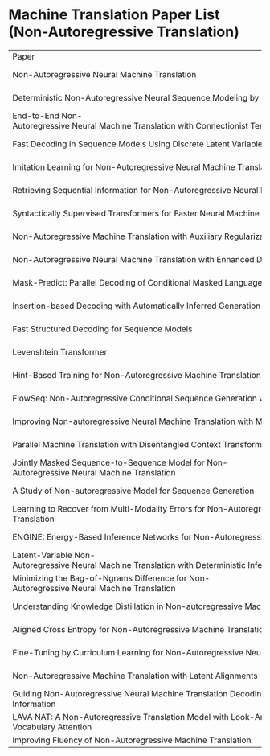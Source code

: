 
# Machine Translation Paper List (Non-Autoregressive Translation)
<table>
<tr>
    <td>Paper</td>
    <td>Autors</td>
    <td>Venue</td>
    <td>Link</td>
</tr>
<tr>
	<td>Non-Autoregressive Neural Machine Translation</td>
	<td>*Jiatao Gu, James Bradbury, Caiming Xiong, Victor O. K. Li, Richard Socher*</td>
	<td>ICLR-2018</td>
	<td>https://arxiv.org/abs/1711.02281</td>
</tr>
<tr>
	<td>Deterministic Non-Autoregressive Neural Sequence Modeling by Iterative Refinement</td>
	<td>*Jason Lee, Elman Mansimov, Kyunghyun Cho*</td>
	<td>EMNLP-2018</td>
	<td>https://doi.org/10.18653/v1/d18-1149</td>
</tr>
<tr>
	<td>End-to-End Non-Autoregressive Neural Machine Translation with Connectionist Temporal Classification</td>
	<td>*Jindrich Libovický, Jindrich Helcl*</td>
	<td>EMNLP-2018</td>
	<td>https://doi.org/10.18653/v1/d18-1336</td>
</tr>
<tr>
	<td>Fast Decoding in Sequence Models Using Discrete Latent Variables</td>
	<td>*Lukasz Kaiser, Samy Bengio, Aurko Roy, Ashish Vaswani, Niki Parmar, Jakob Uszkoreit, Noam Shazeer*</td>
	<td>ICML-2018</td>
	<td>https://arxiv.org/pdf/1803.03382.pdf</td>
</tr>
<tr>
	<td>Imitation Learning for Non-Autoregressive Neural Machine Translation</td>
	<td>*Bingzhen Wei, Mingxuan Wang, Hao Zhou, Junyang Lin, Xu Sun*</td>
	<td>ACL-2019</td>
	<td>https://doi.org/10.18653/v1/p19-1125</td>
</tr>
<tr>
	<td>Retrieving Sequential Information for Non-Autoregressive Neural Machine Translation</td>
	<td>*Chenze Shao, Yang Feng, Jinchao Zhang, Fandong Meng, Xilin Chen, Jie Zhou*</td>
	<td>ACL-2019</td>
	<td>https://doi.org/10.18653/v1/p19-1288</td>
</tr>
<tr>
	<td>Syntactically Supervised Transformers for Faster Neural Machine Translation</td>
	<td>*Nader Akoury, Kalpesh Krishna, Mohit Iyyer*</td>
	<td>ACL-2019</td>
	<td>https://doi.org/10.18653/v1/p19-1122</td>
</tr>
<tr>
	<td>Non-Autoregressive Machine Translation with Auxiliary Regularization</td>
	<td>*Yiren Wang, Fei Tian, Di He, Tao Qin, ChengXiang Zhai, Tie-Yan Liu*</td>
	<td>AAAI-2019</td>
	<td>https://doi.org/10.1609/aaai.v33i01.33015377</td>
</tr>
<tr>
	<td>Non-Autoregressive Neural Machine Translation with Enhanced Decoder Input</td>
	<td>*Junliang Guo, Xu Tan, Di He, Tao Qin, Linli Xu, Tie-Yan Liu*</td>
	<td>AAAI-2019</td>
	<td>https://doi.org/10.1609/aaai.v33i01.33013723</td>
</tr>
<tr>
	<td>Mask-Predict: Parallel Decoding of Conditional Masked Language Models</td>
	<td>*Marjan Ghazvininejad, Omer Levy, Yinhan Liu, Luke Zettlemoyer*</td>
	<td>EMNLP-2019</td>
	<td>https://doi.org/10.18653/v1/D19-1633</td>
</tr>
<tr>
	<td>Insertion-based Decoding with Automatically Inferred Generation Order</td>
	<td>*Jiatao Gu, Qi Liu, Kyunghyun Cho*</td>
	<td>TACL-2019</td>
	<td>https://transacl.org/ojs/index.php/tacl/article/view/1732</td>
</tr>
<tr>
	<td>Fast Structured Decoding for Sequence Models</td>
	<td>*Zhiqing Sun, Zhuohan Li, Haoqing Wang, Di He, Zi Lin, Zhi-Hong Deng*</td>
	<td>NeurIPS-2019</td>
	<td>http://papers.nips.cc/paper/8566-fast-structured-decoding-for-sequence-models</td>
</tr>
<tr>
	<td>Levenshtein Transformer</td>
	<td>*Jiatao Gu, Changhan Wang, Junbo Zhao*</td>
	<td>NeurIPS-2019</td>
	<td>https://papers.nips.cc/paper/9297-levenshtein-transformer</td>
</tr>
<tr>
	<td>Hint-Based Training for Non-Autoregressive Machine Translation</td>
	<td>*Zhuohan Li, Zi Lin, Di He, Fei Tian, Tao Qin, Liwei Wang, Tie-Yan Liu*</td>
	<td>EMNLP-2019</td>
	<td>https://doi.org/10.18653/v1/D19-1573</td>
</tr>
<tr>
	<td>FlowSeq: Non-Autoregressive Conditional Sequence Generation with Generative Flow</td>
	<td>*Xuezhe Ma, Chunting Zhou, Xian Li, Graham Neubig, Eduard H. Hovy*</td>
	<td>EMNLP-2019</td>
	<td>https://doi.org/10.18653/v1/D19-1437</td>
</tr>
<tr>
	<td>Improving Non-autoregressive Neural Machine Translation with Monolingual Data</td>
	<td>*Jiawei Zhou, Phillip Keung*</td>
	<td>ACL-2020</td>
	<td>https://www.aclweb.org/anthology/2020.acl-main.171</td>
</tr>
<tr>
	<td>Parallel Machine Translation with Disentangled Context Transformer</td>
	<td>*Jungo Kasai, James Cross, Marjan Ghazvininejad, Jiatao Gu*</td>
	<td>ICML-2020</td>
	<td>https://arxiv.org/abs/2001.05136</td>
</tr>
<tr>
	<td>Jointly Masked Sequence-to-Sequence Model for Non-Autoregressive Neural Machine Translation</td>
	<td>*Junliang Guo, Linli Xu, Enhong Chen*</td>
	<td>ACL-2020</td>
	<td>https://www.aclweb.org/anthology/2020.acl-main.36</td>
</tr>
<tr>
	<td>A Study of Non-autoregressive Model for Sequence Generation</td>
	<td>*Yi Ren, Jinglin Liu, Xu Tan, Zhou Zhao, Sheng Zhao, Tie-Yan Liu*</td>
	<td>ACL-2020</td>
	<td>https://www.aclweb.org/anthology/2020.acl-main.15</td>
</tr>
<tr>
	<td>Learning to Recover from Multi-Modality Errors for Non-Autoregressive Neural Machine Translation</td>
	<td>*Qiu Ran, Yankai Lin, Peng Li, Jie Zhou*</td>
	<td>ACL-2020</td>
	<td>https://www.aclweb.org/anthology/2020.acl-main.277</td>
</tr>
<tr>
	<td>ENGINE: Energy-Based Inference Networks for Non-Autoregressive Machine Translation</td>
	<td>*Lifu Tu, Richard Yuanzhe Pang, Sam Wiseman, Kevin Gimpel*</td>
	<td>ACL-2020</td>
	<td>https://www.aclweb.org/anthology/2020.acl-main.251</td>
</tr>
<tr>
	<td>Latent-Variable Non-Autoregressive Neural Machine Translation with Deterministic Inference Using a Delta Posterior</td>
	<td>*Raphael Shu, Jason Lee, Hideki Nakayama, Kyunghyun Cho*</td>
	<td>AAAI-2020</td>
	<td>https://aaai.org/ojs/index.php/AAAI/article/view/6413</td>
</tr>
<tr>
	<td>Minimizing the Bag-of-Ngrams Difference for Non-Autoregressive Neural Machine Translation</td>
	<td>*Chenze Shao, Jinchao Zhang, Yang Feng, Fandong Meng and Jie Zhou*</td>
	<td>AAAI-2020</td>
	<td>https://aaai.org/ojs/index.php/AAAI/article/view/5351</td>
</tr>
<tr>
	<td>Understanding Knowledge Distillation in Non-autoregressive Machine Translation</td>
	<td>*Chunting Zhou, Jiatao Gu, Graham Neubig*</td>
	<td>ICLR-2020</td>
	<td>https://openreview.net/forum?id=BygFVAEKDH</td>
</tr>
<tr>
	<td>Aligned Cross Entropy for Non-Autoregressive Machine Translation</td>
	<td>*Marjan Ghazvininejad, Vladimir Karpukhin, Luke Zettlemoyer, Omer Levy*</td>
	<td>ICML-2020</td>
	<td>https://doi.org/10.18653/v1/p19-1122</td>
</tr>
<tr>
	<td>Fine-Tuning by Curriculum Learning for Non-Autoregressive Neural Machine Translation</td>
	<td>*Junliang Guo, Xu Tan, Linli Xu, Tao Qin, Enhong Chen, Tie-Yan Liu*</td>
	<td>AAAI-2020</td>
	<td>https://aaai.org/ojs/index.php/AAAI/article/view/6289</td>
</tr>
<tr>
	<td>Non-Autoregressive Machine Translation with Latent Alignments</td>
	<td>*Chitwan Saharia, William Chan, Saurabh Saxena, Mohammad Norouzi*</td>
	<td>CoRR</td>
	<td>https://arxiv.org/abs/2004.07437</td>
</tr>
<tr>
	<td>Guiding Non-Autoregressive Neural Machine Translation Decoding with Reordering Information</td>
	<td>*Qiu Ran, Yankai Lin, Peng Li, Jie Zhou*</td>
	<td>CoRR</td>
	<td>http://arxiv.org/abs/1911.02215</td>
</tr>
<tr>
	<td>LAVA NAT: A Non-Autoregressive Translation Model with Look-Around Decoding and Vocabulary Attention</td>
	<td>*Xiaoya Li, Yuxian Meng, Arianna Yuan, Fei Wu, Jiwei Li*</td>
	<td>CoRR</td>
	<td>https://arxiv.org/abs/2002.03084</td>
</tr>
<tr>
	<td>Improving Fluency of Non-Autoregressive Machine Translation</td>
	<td>*Zdenek Kasner, Jindrich Libovický, Jindrich Helcl*</td>
	<td>CoRR</td>
	<td>https://arxiv.org/abs/2004.03227</td>
</tr>

</table>

